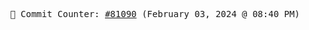 <p align="center">
    <samp>
        📮 Commit Counter: <a href="https://github.com/Javascript-void0/Javascript-void0/commits/main">#81090</a> (February 03, 2024 @ 08:40 PM)
    </samp>
</p>